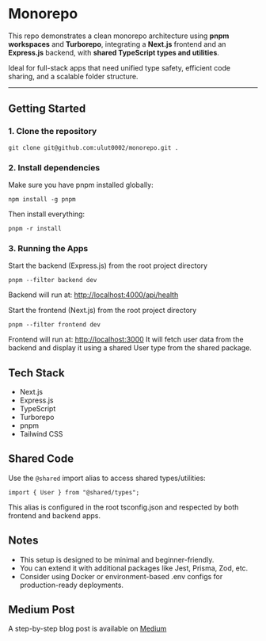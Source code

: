 # Monorepo

This repo demonstrates a clean monorepo architecture using **pnpm workspaces** and **Turborepo**, integrating a **Next.js** frontend and an **Express.js** backend, with **shared TypeScript types and utilities**.

Ideal for full-stack apps that need unified type safety, efficient code sharing, and a scalable folder structure.

---

## Getting Started

### 1. Clone the repository

```
git clone git@github.com:ulut0002/monorepo.git .

```

### 2. Install dependencies

Make sure you have pnpm installed globally:

```
npm install -g pnpm
```

Then install everything:

```
pnpm -r install
```

### 3. Running the Apps

Start the backend (Express.js) from the root project directory

```
pnpm --filter backend dev
```

Backend will run at: [http://localhost:4000/api/health](http://localhost:4000/api/health "http://localhost:4000/api/health")

Start the frontend (Next.js) from the root project directory

```
pnpm --filter frontend dev
```

Frontend will run at: [ http://localhost:3000](http://localhost:3000http:// " http://localhost:3000")
It will fetch user data from the backend and display it using a shared User type from the shared package.

## Tech Stack

- Next.js
- Express.js
- TypeScript
- Turborepo
- pnpm
- Tailwind CSS

## Shared Code

Use the `@shared` import alias to access shared types/utilities:

```
import { User } from "@shared/types";
```

This alias is configured in the root tsconfig.json and respected by both frontend and backend apps.

## Notes

- This setup is designed to be minimal and beginner-friendly.
- You can extend it with additional packages like Jest, Prisma, Zod, etc.
- Consider using Docker or environment-based .env configs for production-ready deployments.

## Medium Post

A step-by-step blog post is available on [Medium](https://medium.com/@serdar.ulutas/a-simple-monorepo-setup-with-next-js-and-express-js-4bbe0e99b259)
